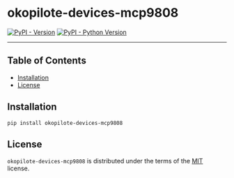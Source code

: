 # okopilote-devices-mcp9808

[![PyPI - Version](https://img.shields.io/pypi/v/okopilote-devices-mcp9808.svg)](https://pypi.org/project/okopilote-devices-mcp9808)
[![PyPI - Python Version](https://img.shields.io/pypi/pyversions/okopilote-devices-mcp9808.svg)](https://pypi.org/project/okopilote-devices-mcp9808)

-----

## Table of Contents

- [Installation](#installation)
- [License](#license)

## Installation

```console
pip install okopilote-devices-mcp9808
```

## License

`okopilote-devices-mcp9808` is distributed under the terms of the [MIT](https://spdx.org/licenses/MIT.html) license.
